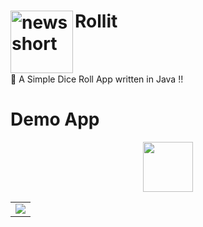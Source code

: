 

# Rollit  <img align="left" alt="newsshort" width="100" src="https://user-images.githubusercontent.com/57338455/143864258-6f42c8e2-2b8c-48e0-9eb1-50fdc1db5b0a.png"/>

<br>
<br>

📰 A Simple Dice Roll App written in Java !!


# Demo App

<p align="center">
  <a href="https://github.com/gauravr397/Rollit/releases/download/1.0/Rollit.apk">
    <img src="https://www.inspirefm.org/wp-content/uploads/button-apk.png" height="80">
  </a>
</p>

<table align="center" style="width:100%">

  <tr>
    <td><img src="https://user-images.githubusercontent.com/57338455/143864717-fb630267-29c2-4935-b10a-3f2266699d16.gif"/></td>
  </tr>
</table>
